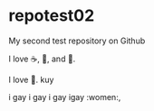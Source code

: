 # repotest02
My second test repository on Github

I love :coffee:, :pizza:, and :dancer:.

I love :football:.
kuy

i gay i gay i gay igay :women:,
